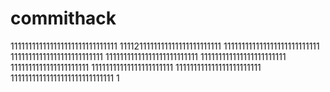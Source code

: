 # commithack
111111111111111111111111111111
1111211111111111111111111111
111111111111111111111111111
11111111111111111111111111
11111111111111111111111111
111111111111111111111111
1111111111111111111111
11111111111111111111111
111111111111111111111111
11111111111111111111111111111
1
